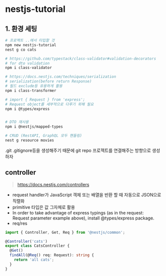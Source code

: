 # nestjs-tutorial

## 1. 환경 세팅

```bash
# 프로젝트 ..에서 타입할 것
npm new nestjs-tutorial
nest g co cats

# https://github.com/typestack/class-validator#validation-decorators
# for dto validation
npm i class-validator

# https://docs.nestjs.com/techniques/serialization
# serialization(before return Response)
# 필드 exclude등 유용하게 활용
npm i class-transformer

# import { Request } from 'express';
# Request object를 세부적으로 다루기 위해 필요
npm i @types/express


# DTO 재사용
npm i @nestjs/mapped-types

# CRUD (RestAPI, GraphQL 모두 핸들링)
nest g resource movies
```

.git .gitignore등을 생성해주기 때문에 git repo 프로젝트를 연결해주는 방향으로 생성하자

## controller

> https://docs.nestjs.com/controllers

- request handler가 JavaScript 객체 또는 배열을 반환 할 때 자동으로 JSON으로 직렬화
- primitive 타입은 값 그자체로 활용
- In order to take advantage of express typings (as in the request: Request parameter example above), install @types/express package.
- req/res

```ts
import { Controller, Get, Req } from '@nestjs/common';

@Controller('cats')
export class CatsController {
  @Get()
  findAll(@Req() req: Request): string {
    return 'all cats';
  }
}
```

